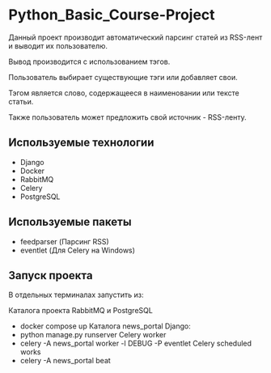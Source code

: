 # Python_Basic_Course-Project

Данный проект производит автоматический парсинг статей из RSS-лент и выводит их пользователю.

Вывод производится с использованием тэгов.

Пользователь выбирает существующие тэги или добавляет свои.

Тэгом является слово, содержащееся в наименовании или тексте статьи.

Также пользователь может предложить свой источник - RSS-ленту.

## Используемые технологии

- Django
- Docker
- RabbitMQ
- Celery
- PostgreSQL

## Используемые пакеты
- feedparser (Парсинг RSS)
- eventlet (Для Celery на Windows)

## Запуск проекта

В отдельных терминалах запустить из:

Каталога проекта RabbitMQ и PostgreSQL
- docker compose up
Каталога news_portal
Django:
- python manage.py runserver
Celery worker
- celery -A news_portal worker -l DEBUG -P eventlet
Celery scheduled works
- celery -A news_portal beat